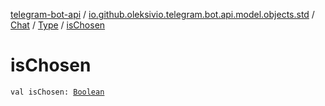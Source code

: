 [telegram-bot-api](../../../index.md) / [io.github.oleksivio.telegram.bot.api.model.objects.std](../../index.md) / [Chat](../index.md) / [Type](index.md) / [isChosen](./is-chosen.md)

# isChosen

`val isChosen: `[`Boolean`](https://kotlinlang.org/api/latest/jvm/stdlib/kotlin/-boolean/index.html)